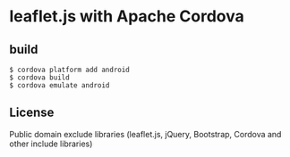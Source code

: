 leaflet.js with Apache Cordova
==============================

build
-----

    $ cordova platform add android
    $ cordova build
    $ cordova emulate android

License
-------

Public domain
exclude libraries (leaflet.js, jQuery, Bootstrap, Cordova and other include libraries)

